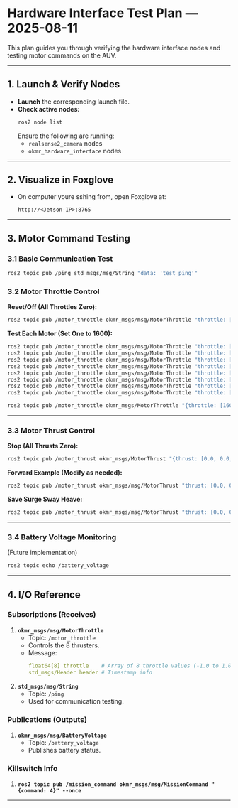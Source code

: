 # Hardware Interface Test Plan — 2025-08-11

This plan guides you through verifying the hardware interface nodes and testing motor commands on the AUV.

---

## 1. Launch & Verify Nodes

- **Launch** the corresponding launch file.
- **Check active nodes:**
  ```sh
  ros2 node list
  ```
  Ensure the following are running:
  - `realsense2_camera` nodes
  - `okmr_hardware_interface` nodes

---

## 2. Visualize in Foxglove

- On computer youre sshing from, open Foxglove at:
  ```
  http://<Jetson-IP>:8765
  ```

---

## 3. Motor Command Testing

### 3.1 Basic Communication Test

```sh
ros2 topic pub /ping std_msgs/msg/String "data: 'test_ping'"
```

### 3.2 Motor Throttle Control

**Reset/Off (All Throttles Zero):**
```sh
ros2 topic pub /motor_throttle okmr_msgs/msg/MotorThrottle "throttle: [0.0, 0.0, 0.0, 0.0, 0.0, 0.0, 0.0, 0.0]"
```

**Test Each Motor (Set One to 1600):**
```sh
ros2 topic pub /motor_throttle okmr_msgs/msg/MotorThrottle "throttle: [1600, 0.0, 0.0, 0.0, 0.0, 0.0, 0.0, 0.0]"
ros2 topic pub /motor_throttle okmr_msgs/msg/MotorThrottle "throttle: [0.0, 1600, 0.0, 0.0, 0.0, 0.0, 0.0, 0.0]"
ros2 topic pub /motor_throttle okmr_msgs/msg/MotorThrottle "throttle: [0.0, 0.0, 1600, 0.0, 0.0, 0.0, 0.0, 0.0]"
ros2 topic pub /motor_throttle okmr_msgs/msg/MotorThrottle "throttle: [0.0, 0.0, 0.0, 1600, 0.0, 0.0, 0.0, 0.0]"
ros2 topic pub /motor_throttle okmr_msgs/msg/MotorThrottle "throttle: [0.0, 0.0, 0.0, 0.0, 1600, 0.0, 0.0, 0.0]"
ros2 topic pub /motor_throttle okmr_msgs/msg/MotorThrottle "throttle: [0.0, 0.0, 0.0, 0.0, 0.0, 1600, 0.0, 0.0]"
ros2 topic pub /motor_throttle okmr_msgs/msg/MotorThrottle "throttle: [0.0, 0.0, 0.0, 0.0, 0.0, 0.0, 1600, 0.0]"
ros2 topic pub /motor_throttle okmr_msgs/msg/MotorThrottle "throttle: [0.0, 0.0, 0.0, 0.0, 0.0, 0.0, 0.0, 1600]"

ros2 topic pub /motor_throttle okmr_msgs/MotorThrottle "{throttle: [1600.0, 1600.0, 1600.0, 1600.0, 1600.0, 1600.0, 1600.0, 1600.0]}"
```



---

### 3.3 Motor Thrust Control

**Stop (All Thrusts Zero):**
```sh
ros2 topic pub /motor_thrust okmr_msgs/MotorThrust "{thrust: [0.0, 0.0, 0.0, 0.0, 0.0, 0.0, 0.0, 0.0]}"
```

**Forward Example (Modify as needed):**
```sh
ros2 topic pub /motor_thrust okmr_msgs/msg/MotorThrust "thrust: [0.0, 0.0, 0.0, 0.0, 1.0, 1.0, 1.0, 1.0]"
```

**Save Surge Sway Heave:**
```sh
ros2 topic pub /motor_thrust okmr_msgs/msg/MotorThrust "thrust: [0.0, 0.0, 0.0, 0.0, 0.0, 0.0, 0.0, 0.0]"
```

---

### 3.4 Battery Voltage Monitoring

(Future implementation)
```sh
ros2 topic echo /battery_voltage
```

---

## 4. I/O Reference

### Subscriptions (Receives)
1. **`okmr_msgs/msg/MotorThrottle`**
   - Topic: `/motor_throttle`
   - Controls the 8 thrusters.
   - Message:
     ```yaml
     float64[8] throttle    # Array of 8 throttle values (-1.0 to 1.0)
     std_msgs/Header header # Timestamp info
     ```
2. **`std_msgs/msg/String`**
   - Topic: `/ping`
   - Used for communication testing.

### Publications (Outputs)
1. **`okmr_msgs/msg/BatteryVoltage`**
   - Topic: `/battery_voltage`
   - Publishes battery status.

### Killswitch Info
1. **`ros2 topic pub /mission_command okmr_msgs/msg/MissionCommand "{command: 4}" --once`**
---
